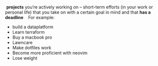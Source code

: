  **projects** you’re actively working on – short-term efforts (in your work or personal life) that you take on with a certain goal in mind and that **has a deadline** 
 
 For example:
- build a dataplatform
- Learn terraform
- Buy a macbook pro
- Lawncare
- Make dotfiles work
- Become more proficient with neovim
- Lose weight
